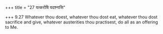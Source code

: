 +++
title = "27 यत्करोषि यदश्नासि"

+++
9.27 Whatever thou doest, whatever thou dost eat, whatever thou dost
sacrifice and give, whatever austerities thou practisest, do all as an
offering to Me.
